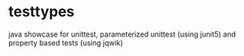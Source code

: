 # testtypes

java showcase for unittest, parameterized unittest (using junit5) and property based tests (using jqwik)
